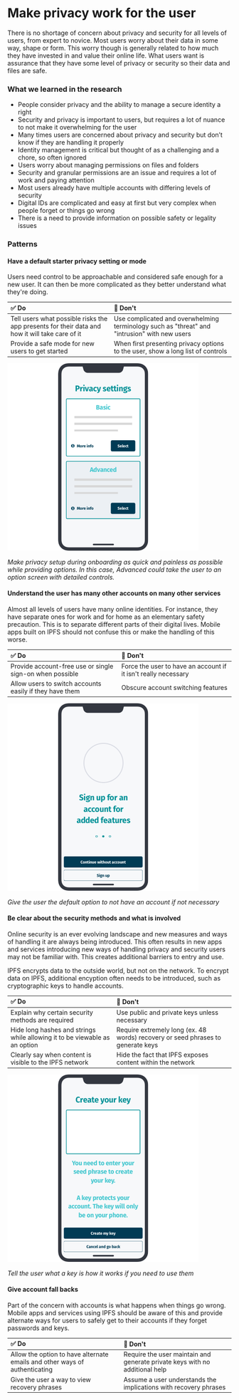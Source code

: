 # Make privacy work for the user

There is no shortage of concern about privacy and security for all levels of users, from expert to novice. Most users worry about their data in some way, shape or form. This worry though is generally related to how much they have invested in and value their online life. What users want is assurance that they have some level of privacy or security so their data and files are safe.

### What we learned in the research

* People consider privacy and the ability to manage a secure identity a right
* Security and privacy is important to users, but requires a lot of nuance to not make it overwhelming for the user
* Many times users are concerned about privacy and security but don’t know if they are handling it properly
* Identity management is critical but thought of as a challenging and a chore, so often ignored
* Users worry about managing permissions on files and folders
* Security and granular permissions are an issue and requires a lot of work and paying attention
* Most users already have multiple accounts with differing levels of security
* Digital IDs are complicated and easy at first but very complex when people forget or things go wrong
* There is a need to provide information on possible safety or legality issues

### Patterns

#### Have a default starter privacy setting or mode

Users need control to be approachable and considered safe enough for a new user. It can then be more complicated as they better understand what they're doing.

| ✅ Do | 🚫 Don't |
| :--- | :--- |
| Tell users what possible risks the app presents for their data and how it will take care of it | Use complicated and overwhelming terminology such as "threat" and "intrusion" with new users |
| Provide a safe mode for new users to get started | When first presenting privacy options to the user, show a long list of controls |

![](https://raw.githubusercontent.com/ipfs/mobile-design-guidelines/master/.gitbook/assets/MakePrivacy-1.png)

_Make privacy setup during onboarding as quick and painless as possible while providing options. In this case, Advanced could take the user to an option screen with detailed controls._

#### Understand the user has many other accounts on many other services

Almost all levels of users have many online identities. For instance, they have separate ones for work and for home as an elementary safety precaution. This is to separate different parts of their digital lives. Mobile apps built on IPFS should not confuse this or make the handling of this worse.

| ✅ Do | 🚫 Don't |
| :--- | :--- |
| Provide account-free use or single sign-on when possible | Force the user to have an account if it isn't really necessary |
| Allow users to switch accounts easily if they have them | Obscure account switching features |

![](https://raw.githubusercontent.com/ipfs/mobile-design-guidelines/master/.gitbook/assets/MakePrivacy-2.png)

_Give the user the default option to not have an account if not necessary_

#### Be clear about the security methods and what is involved

Online security is an ever evolving landscape and new measures and ways of handling it are always being introduced. This often results in new apps and services introducing new ways of handling privacy and security users may not be familiar with. This creates additional barriers to entry and use.

IPFS encrypts data to the outside world, but not on the network. To encrypt data on IPFS, additional encyption often needs to be introduced, such as cryptographic keys to handle accounts.

| ✅ Do | 🚫 Don't |
| :--- | :--- |
| Explain why certain security methods are required | Use public and private keys unless necessary |
| Hide long hashes and strings while allowing it to be viewable as an option | Require extremely long \(ex. 48 words\) recovery or seed phrases to generate keys |
| Clearly say when content is visible to the IPFS network | Hide the fact that IPFS exposes content within the network |

![](https://raw.githubusercontent.com/ipfs/mobile-design-guidelines/master/.gitbook/assets/MakePrivacy-3.png)

_Tell the user what a key is how it works if you need to use them_

#### Give account fall backs

Part of the concern with accounts is what happens when things go wrong. Mobile apps and services using IPFS should be aware of this and provide alternate ways for users to safely get to their accounts if they forget passwords and keys.

| ✅ Do | 🚫 Don't |
| :--- | :--- |
| Allow the option to have alternate emails and other ways of authenticating | Require the user maintain and generate private keys with no additional help |
| Give the user a way to view recovery phrases | Assume a user understands the implications with recovery phrases |


